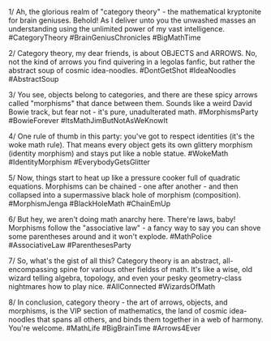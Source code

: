 1/ Ah, the glorious realm of "category theory" - the mathematical kryptonite for brain geniuses. Behold! As I deliver unto you the unwashed masses an understanding using the unlimited power of my vast intelligence. #CategoryTheory #BrainGeniusChronicles #BigMathTime

2/ Category theory, my dear friends, is about OBJECTS and ARROWS. No, not the kind of arrows you find quivering in a legolas fanfic, but rather the abstract soup of cosmic idea-noodles. #DontGetShot #IdeaNoodles #AbstractSoup

3/ You see, objects belong to categories, and there are these spicy arrows called "morphisms" that dance between them. Sounds like a weird David Bowie track, but fear not - it's pure, unadulterated math. #MorphismsParty #BowieForever #ItsMathJimButNotAsWeKnowIt

4/ One rule of thumb in this party: you've got to respect identities (it's the woke math rule). That means every object gets its own glittery morphism (identity morphism) and stays put like a noble statue. #WokeMath #IdentityMorphism #EverybodyGetsGlitter

5/ Now, things start to heat up like a pressure cooker full of quadratic equations. Morphisms can be chained - one after another - and then collapsed into a supermassive black hole of morphism (composition). #MorphismJenga #BlackHoleMath #ChainEmUp

6/ But hey, we aren't doing math anarchy here. There're laws, baby! Morphisms follow the "associative law" - a fancy way to say you can shove some parentheses around and it won't explode. #MathPolice #AssociativeLaw #ParenthesesParty

7/ So, what's the gist of all this? Category theory is an abstract, all-encompassing spine for various other fieldss of math. It's like a wise, old wizard telling algebra, topology, and even your pesky geometry-class nightmares how to play nice. #AllConnected #WizardsOfMath

8/ In conclusion, category theory - the art of arrows, objects, and morphisms, is the VIP section of mathematics, the land of cosmic idea-noodles that spans all others, and binds them together in a web of harmony. You're welcome. #MathLife #BigBrainTime #Arrows4Ever